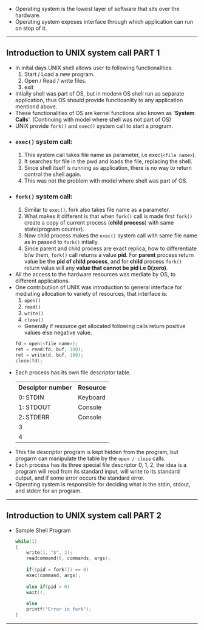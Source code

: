 - Operating system is the lowest layer of software that sits over the hardware.
- Operating system exposes interface through which application can run on stop of it. 
***

## Introduction to UNIX system call PART 1
 - In inital days UNIX shell allows user to following functionalities:
    1. Start / Load a new program.
    2. Open / Read / write files.
    3. exit 
- Intially shell was part of OS, but in modern OS shell run as separate application, thus OS should provide functioanlity to any application mentiond above.
- These functionalities of OS are kernel functions also known as '**System Calls**'. 
(Continuing with model where shell was not part of OS)
- UNIX provide `fork()` and `exec()` system call to start a program.
- ### `exec()` system call:
    1. This system call takes file name as parameter, i.e exec(`<file name>`).
    2. It searches for file in the pwd and loads the file, replacing the shell.
    3. Since shell itself is running as application, there is no way to return control the shell again.
    4. This was not the problem with model where shell was part of OS.
- ### `fork()` system call:
    1. Similar to `exec()`, fork also takes file name as a parameter.
    2. What makes it different is that when `fork()` call is made first `fork()` create a copy of current process (**child process**) with same state(program counter).
    3. Now child process makes the `exec()` system call with same file name as in passed to `fork()` intially.
    4. Since parent and child process are exact replica, how to differentiate b/w them, `fork()` call returns a value **pid**. For **parent** process return value be the **pid of child process**, and for **child** process `fork()` return value will any **value that cannot be pid i.e 0(zero)**.
- All the access to the hardware resources was mediate by OS, to different applications.
- One contributiion of UNIX was introduction to general interface for mediating allocation to variety of resources, that interface is:
    1. `open()`
    2. `read()`
    3. `write()`
    4. `close()`
    - Generally if resource get allocated following calls return positive values else negative value.
    ```c++
    fd = open(<file name>);
    ret = read(fd, buf, 100);
    ret = write(d, buf, 100);
    close(fd);
    ```
- Each process has its own file descriptor table.
    <table>
        <tr>
            <th>Desciptor number</th>
            <th> Resource</th>
        </tr>
        <tr>
            <td>0: STDIN</td>
            <td>Keyboard</td>
        </tr>
        <tr>
            <td>1: STDOUT</td>
            <td>Console</td>
        </tr>
        <tr>
            <td>2: STDERR</td>
            <td>Console</td>
        </tr>
        <tr>
            <td>3</td>
            <td></td>
        </tr>
        <tr>
            <td>4</td>
            <td></td>
        </tr>
    </table>
- This file descriptor program is kept hidden from the program, but progarm can manipulate the table by the `open / close` calls.
- Each process has its three special file descriptor 0, 1, 2, the idea is a program will read from its standard input, will write to its standard output, and if some error occurs the standard error.
- Operating system is responsible for deciding what is the stdin, stdout, and stderr for an program.
***

## Introduction to UNIX system call PART 2
- Sample Shell Program
    ```c++
    while(1)
    {
        write(1, "$", 2);
        readcommand(0, commands, args);
        
        if((pid = fork()) == 0)
        exec(command, args);
        
        else if(pid > 0)
        wait();
        
        else
        printf("Error in fork");     
    }
    ```
***